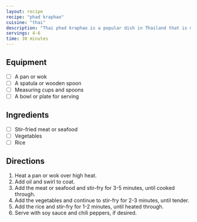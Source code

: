 ```yaml
---
layout: recipe
recipe: "phad kraphao"
cuisine: "thai"
description: "Thai phad kraphao is a popular dish in Thailand that is made with stir-fried meat or seafood, vegetables, and rice."
servings: 4-6
time: 30 minutes
---
```


## Equipment
- [ ] A pan or wok
- [ ] A spatula or wooden spoon
- [ ] Measuring cups and spoons
- [ ] A bowl or plate for serving

## Ingredients
- [ ] Stir-fried meat or seafood
- [ ] Vegetables
- [ ] Rice

## Directions
1. Heat a pan or wok over high heat.
2. Add oil and swirl to coat.
3. Add the meat or seafood and stir-fry for 3-5 minutes, until cooked through.
4. Add the vegetables and continue to stir-fry for 2-3 minutes, until tender.
5. Add the rice and stir-fry for 1-2 minutes, until heated through.
6. Serve with soy sauce and chili peppers, if desired.
